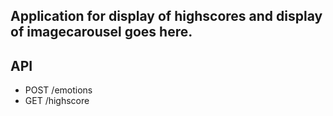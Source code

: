 ## Application for display of highscores and display of imagecarousel goes here.

## API
* POST /emotions
* GET /highscore
